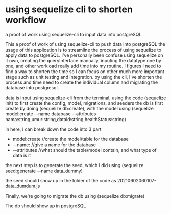 # using sequelize cli to shorten workflow
a proof of work using sequelize-cli to input data into postgreSQL

This a proof of work of using sequelize-cli to push data into postgreSQL
the usage of this application is to streamline the process of using sequelize to apply data to postgreSQL. I've personally been confuse using 
sequelize on it own, creating the queryInterface manually, inputing the datatype one by one, and other workload really add time into
my routine. I figures I need to find a way to shorten the time so I can focus on other much more important stage such as unit testing and integration.
by using the cli, I've shorten the process and time need to create the individual column and migrating the database into 
postgresql.



data is input using sequelize-cli from the terminal, using the code (sequelize init) to first
create the config, model, migrations, and seeders
the db is first create by doing (sequelize db:create), with the model using 
(sequelize model:create --name database --attributes nama:string,umur:string,dataId:string,healthStatus:string)

in here, I can break down the code into 3 part
- model:create    //create the model/table for the database
- --name:         //give a name for the database
- --attributes    //what should the table/model contain, and what type of data is it

the next step is to generate the seed, which I did using (sequelize seed:generate --name  data_dummy)

the seed should show up in the folder of the code as 20210602060107-data_dumdum.js

Finally, we're going to migrate the db using (sequelize db:migrate)

The db should show up in postgreSQL
